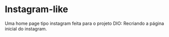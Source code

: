 # Instagram-like

Uma home page tipo instagram feita para o projeto DIO: Recriando a página inicial do instagram.
